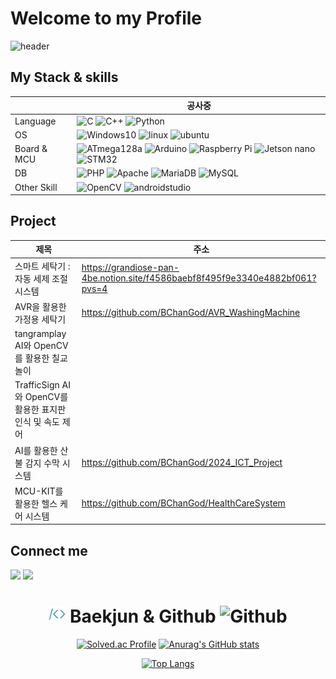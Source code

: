 # Welcome to my Profile
![header](https://capsule-render.vercel.app/api?type=venom&color=0:15F5BA,100:DCFFB7&height=150&section=header&text=👋%20Hi%20I'm%20BChanGod&fontSize=60)

## My Stack & skills

|  | 공사중 |
| --- | --- |
| Language | ![C](https://img.shields.io/badge/C-1679AB?style=for-the-badge&logo=C&logoColor=white) ![C++](https://img.shields.io/badge/C++-00599C?style=for-the-badge&logo=Cplusplus) ![Python](https://img.shields.io/badge/Python-008DDA?style=for-the-badge&logo=Python&logoColor=white) 
| OS | ![Windows10](https://img.shields.io/badge/Windows10-FFFFEC?style=for-the-badge&logo=Windows10&logoColor=blue) ![linux](https://img.shields.io/badge/linux-FCC624?style=for-the-badge&logo=linux&logoColor=black) ![ubuntu](https://img.shields.io/badge/ubuntu-E95420?style=for-the-badge&logo=Ubuntu&logoColor=white) |
| Board & MCU | ![ATmega128a](https://img.shields.io/badge/ATmega128a-C61C3E?style=for-the-badge&logo=ATmega128a&logoColor=white) ![Arduino](https://img.shields.io/badge/Arduino-00878F?style=for-the-badge&logo=Arduino&logoColor=white) ![Raspberry Pi](https://img.shields.io/badge/raspberrypi-A22846?style=for-the-badge&logo=raspberrypi&logoColor=white) ![Jetson nano](https://img.shields.io/badge/JetsonNano-76B900?style=for-the-badge&logo=nvidia&logoColor=white) ![STM32](https://img.shields.io/badge/STM32-03234B?style=for-the-badge&logo=stmicroelectronics&logoColor=white)|
| DB | ![PHP](https://img.shields.io/badge/PHP-777BB4?style=for-the-badge&logo=PHP&logoColor=white) ![Apache](https://img.shields.io/badge/Apache-D22128?style=for-the-badge&logo=Apache&logoColor=white) ![MariaDB](https://img.shields.io/badge/MariaDB-003545?style=for-the-badge&logo=MariaDB&logoColor=white) ![MySQL](https://img.shields.io/badge/MySQL-4479A1?style=for-the-badge&logo=MySQL&logoColor=white) |
| Other Skill | ![OpenCV](https://img.shields.io/badge/OpenCV-5C3EE8?style=for-the-badge&logo=OpenCV&logoColor=white) ![androidstudio](https://img.shields.io/badge/androidstudio-3DDC84?style=for-the-badge&logo=androidstudio&logoColor=white) |

## Project
| 제목 | 주소 |
| --- | --- |
| 스마트 세탁기 : 자동 세제 조절 시스템 | https://grandiose-pan-4be.notion.site/f4586baebf8f495f9e3340e4882bf061?pvs=4 |
| AVR을 활용한 가정용 세탁기 | https://github.com/BChanGod/AVR_WashingMachine |
| tangramplay AI와 OpenCV를 활용한 칠교 놀이 |  |
| TrafficSign AI와 OpenCV를 활용한 표지판 인식 및 속도 제어 |  |
| AI를 활용한 산불 감지 수막 시스템 | https://github.com/BChanGod/2024_ICT_Project |
| MCU-KIT를 활용한 헬스 케어 시스템 | https://github.com/BChanGod/HealthCareSystem |

## Connect me
<a href="mailto:dlqudcks9541@naver.com?"><img src="https://img.shields.io/badge/NAVER-03C75A?style=for-the-badge&logo=NAVER&logoColor=FFFFFF"/></a>
<a href="mailto:lbc9541@gmail.com?"><img src="https://img.shields.io/badge/gmail-EA4335?&style=for-the-badge&logo=gmail&logoColor=white"/></a>

<div align="center">
  
# <img src="./baekjun.png" alt="Baekjun" width="27" height="27"/> Baekjun & Github <img src="./github.svg" alt="Github" width="27" height="27"/>

<div align="center">
  
[![Solved.ac Profile](http://mazassumnida.wtf/api/v2/generate_badge?boj=lbc998)](https://solved.ac/lbc998/)
[![Anurag's GitHub stats](https://github-readme-stats.vercel.app/api?username=BChanGod)](https://github.com/BChanGod/github-readme-stats)

<div align="center">
  
[![Top Langs](https://github-readme-stats.vercel.app/api/top-langs/?username=BChanGod&layout=compact)](https://github.com/BChanGod/github-readme-stats)

<!---
BChanGod/BChanGod is a ✨ special ✨ repository because its `README.md` (this file) appears on your GitHub profile.
You can click the Preview link to take a look at your changes.
--->

